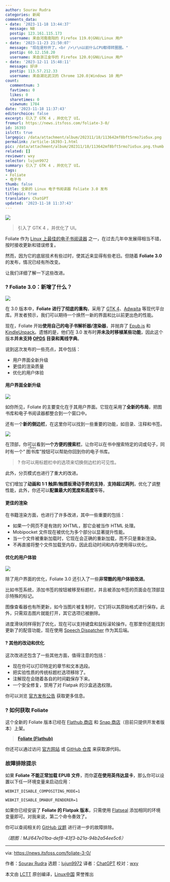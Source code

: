 ```yaml
---
author: Sourav Rudra
categories: 新闻
comments_data:
- date: '2023-11-18 13:44:37'
  message: NB
  postip: 123.161.115.173
  username: 来自河南南阳的 Firefox 119.0|GNU/Linux 用户
- date: '2023-11-23 21:50:07'
  message: "现在是秒开了。<br />\r\n以前什么CPU都得转圈圈。"
  postip: 60.12.158.20
  username: 来自浙江金华的 Firefox 120.0|GNU/Linux 用户
- date: '2023-12-11 15:48:11'
  message: 好评
  postip: 113.57.212.33
  username: 来自湖北武汉的 Chrome 120.0|Windows 10 用户
count:
  commentnum: 3
  favtimes: 0
  likes: 0
  sharetimes: 0
  viewnum: 1784
date: '2023-11-18 11:37:43'
editorchoice: false
excerpt: 引入了 GTK 4 ，并优化了 UI。
fromurl: https://news.itsfoss.com/foliate-3-0/
id: 16393
islctt: true
largepic: /data/attachment/album/202311/18/113642mf8bft5rmo7io5ux.png
permalink: /article-16393-1.html
pic: /data/attachment/album/202311/18/113642mf8bft5rmo7io5ux.png.thumb.jpg
related: []
reviewer: wxy
selector: lujun9972
summary: 引入了 GTK 4 ，并优化了 UI。
tags:
- Foliate
- 电子书
thumb: false
title: 全新的 Linux 电子书阅读器 Foliate 3.0 发布
titlepic: true
translator: ChatGPT
updated: '2023-11-18 11:37:43'
---
```


![](/data/attachment/album/202311/18/113642mf8bft5rmo7io5ux.png)



> 
> 引入了 GTK 4 ，并优化了 UI。
> 
> 
> 


Foliate 作为 [Linux 上最佳的电子书阅读器](https://itsfoss.com/best-ebook-readers-linux/) 之一，在过去几年中发展得相当不错，按时接收更新和错误修复。


然而，因为它的底层技术有些过时，使其近来显得有些老旧。但随着 **Foliate 3.0** 的发布，情况已经有所改变。


让我们详细了解一下这些改进。


### ? Foliate 3.0：新增了什么？


![](/data/attachment/album/202311/18/113744pndqihhbn6tvb6w9.png)


在 3.0 版本中，**Foliate 进行了彻底的重构**，采用了 [GTK 4](https://blog.gtk.org/2020/12/16/gtk-4-0/)、[Adwaita](https://gnome.pages.gitlab.gnome.org/libadwaita/) 等现代平台库。开发者预示，我们可以期待一个焕然一新的界面和比以前更出色的性能。


现在，Foliate 开始**使用自己的电子书解析器/渲染器**，并抛弃了 [Epub.js](https://github.com/futurepress/epub.js) 和 [KindleUnpack](https://github.com/kevinhendricks/KindleUnpack)。遗憾的是，他们在 3.0 发布时**并未及时移植某些功能**，因此这个版本**并未支持 [OPDS](https://en.wikipedia.org/wiki/Open_Publication_Distribution_System) 目录和离线字典**。


说到这次发布的一些亮点，其中包括：


* 用户界面全新升级
* 更佳的渲染质量
* 优化的用户体验


#### 用户界面全新升级


![](/data/attachment/album/202311/18/113746m7ppzp1hach71nz1.png)


如你所见，Foliate 的主要变化在于其用户界面。它现在采用了**全新的布局**，把图书库和电子书阅读器都整合到一个窗口中。


还有一个**新的侧边栏**，在这里你可以找到一些重要的功能，如目录、注释和书签。


![](/data/attachment/album/202311/18/113746rn3fr71k7krgro09.png)


在顶部，你可以看到**一个方便的搜索栏**，让你可以在书中搜索特定的词或句子，同时有一个“<ruby> 图书库 <rt>  Library </rt></ruby>”按钮可以帮助你回到你的电子书库。



> 
> ? 你可以用标题栏中的选项来切换侧边栏的可见性。
> 
> 
> 


此外，分页模式也进行了重大的改进。


它们增加了**动画和 1:1 触屏/触摸板滑动手势的支持**，**支持超过两列**，优化了调整性能，此外，你还可以**配置最大的宽度和高度**等等。


#### 更佳的渲染


在书籍渲染方面，也进行了许多改进，其中一些重要的包括：


* 如果一个网页不是有效的 XHTML，那它会被当作 HTML 处理。
* Mobipocket 文件现在被优化为多个部分以显著提升性能。
* 当一个文件被重新加载时，它现在会正确的重新加载，而不只是重新渲染。
* 不再直接将整个文件加载至内存，因此启动时间和内存使用得以优化。


#### 优化的用户体验


![](/data/attachment/album/202311/18/113754gveqxc0tltxqvglc.png)


除了用户界面的优化，Foliate 3.0 还引入了一些**非常酷的用户体验改进**。


比如书签系统，添加书签的按钮被移至标题栏，并且被添加书签的页面会在顶部显示特殊的标记。


图像查看器也有所更新，如今当图片被复制时，它们将以其原始格式进行保存。此外，只需双击图片就能打开，其它选项已被删除。


进度滑块同样得到了优化，现在可以支持键盘和鼠标滚轮操作。在那里你还能找到更新了的配音功能，现在使用 [Speech Dispatcher](https://wiki.archlinux.org/title/Speech_dispatcher) 作为其后端。


#### ?️ 其他的改动和优化


这次改进还包含了一些其他方面，值得注意的包括：


* 现在你可以打印特定的章节和文本选段。
* 把实验性质的传统标题栏选项移除了。
* 注解现在会随着各自的时间戳保存下来。
* 一个安全修复，禁用了对 Flatpak 的沙盒逃逸权限。


你可以浏览 [官方发布公告](https://github.com/johnfactotum/foliate/releases/tag/3.0.0) 获取更多信息。


### ? 如何获取 Foliate


这个全新的 Foliate 版本已经在 [Flathub 商店](https://flathub.org/apps/com.github.johnfactotum.Foliate) 和 [Snap 商店](https://snapcraft.io/foliate)（目前只提供开发者版本）上架。



> 
> **[Foliate (Flathub)](https://flathub.org/apps/com.github.johnfactotum.Foliate)**
> 
> 
> 


你还可以通过访问 [官方网站](https://johnfactotum.github.io/foliate/) 或 [GitHub 仓库](https://github.com/johnfactotum/foliate) 来获取源代码。


### 故障排除提示


如果 **Foliate 不能正常加载 EPUB 文件**，而你**正在使用英伟达显卡**，那么你可以设置以下任一环境变量来启动应用：



```
WEBKIT_DISABLE_COMPOSITING_MODE=1

```


```
WEBKIT_DISABLE_DMABUF_RENDERER=1

```

如果你已经安装了 **Foliate 的 Flatpak 版本**，只需使用 [Flatseal](https://itsfoss.com/flatseal/) 添加相同的环境变量即可。对我来说，第二个命令奏效了。


你可以查阅相关的 [GitHub 议题](https://github.com/johnfactotum/foliate/issues/1093) 进行进一步的故障排除。


*（题图：MJ/647e01ba-def8-43f3-b21a-94b2a54ee5c6）*




---


via: <https://news.itsfoss.com/foliate-3-0/>


作者：[Sourav Rudra](https://news.itsfoss.com/author/sourav/) 选题：[lujun9972](https://github.com/lujun9972) 译者：[ChatGPT](https://linux.cn/lctt/ChatGPT) 校对：[wxy](https://github.com/wxy)


本文由 [LCTT](https://github.com/LCTT/TranslateProject) 原创编译，[Linux中国](https://linux.cn/) 荣誉推出